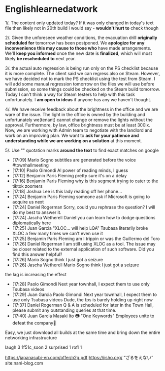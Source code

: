 # Englishlearnedatwork

1/. The content only updated today? If it was only changed in today's text file then likely not in 20th build I would say - **wouldn't hurt to** check though

2/. Given the unforeseen weather conditions, the evacuation drill **originally scheduled for** tomorrow has been postponed.
We **apologize for any inconvenience this may cause to those who** have made arrangements.
We'll **keep you informed** once the new date is **finalized**, which will most likely **be rescheduled to** next year.

3/. the actual auto regression is being run only on the PS checklist because it is more complete. The client said we can regress also on Steam. However, we have decided not to mark the PS checklist using the test from Steam.
I will add some manual regression tomorrow on the files we will use before submission, so some things could be checked on the Steam build tomorrow.
Today I can't think a way for Steam testers to help with this task unfortunately. I **am open to ideas** if anyone has any we haven't thought.

4/. We have receive feedback about the brightness in the office and we are ware of the issue.
The light in the office is owned by the building and unfortunately we(tenant) cannot change or remove the lights without the approval.
Furthermore, by law, office brightness must be at least 300lx.
Now, we are working with Admin team to negotiate with the landlord and work on an improving plan.
We want to **ask for your patience and understanding while we are working on a solution** at this moment.
 
5/. Use "" quotation marks **around the text** to find exact matches on google

- [17:09] Mario Sogno
subtitles are generated before the voice  #townhallmeeting
- [17:10] Paolo Gimondi
AI power of reading minds, I guess
- [17:12] Benjamin Paris Fleming
pretty sure it's on a delay
- [17:16] Benjamin Paris Fleming
why is this segment trying to cater to the tiktok zoomers
- [17:18] Joshua Lee
is this lady reading off her phone...
- [17:24] Benjamin Paris Fleming
someone ask if Microsoft is going to acquire us next
- [17:24] Daniel Rogerman
Sorry, could you rephrase the question? I will do my best to answer it.
- [17:24] Jascha Wetherell
Daniel you can learn how to dodge questions diplomatically here
- [17:25] Juan Garcia
"XLOC... will help LQA"
Tsubasa literarily broke XLOC a few many times we can't even use it
- [17:25] Benjamin Paris Fleming
am I trippin or was the Guillermo del Toro
- [17:26] Daniel Rogerman
I am still using XLOC as a tool. The issue may be closer related to the external application of such software.
Did you find this answer helpful?
- [17:26] Mario Sogno
think I just got a seizure
- [17:26] Jascha Wetherell
Mario Sogno
think I just got a seizure

the lag is increasing the effect
- [17:28] Paolo Gimondi
Next year townhall, I expect them to use only Tsubasa videos
- [17:29] Juan Garcia
Paolo Gimondi
Next year townhall, I expect them to use only Tsubasa videos
Dude, the fps is barely holding up right now
- [17:37] Daniel Rogerman
Q & A is scheduled for later in the Town Hall, please submit any outstanding queries at that time.
- [17:40] Juan Garcia
Masaki Ito
📷   "One Keywords"  Employees unite to defeat the company🤪

Easy, we just download all builds at the same time and bring down the entire networking infrastructure

 laugh 3 1f51c_soon 2 surprised 1 rofl 1

https://japanasubi-en.com/offer/n2g.pdf
https://jisho.org/
“ざるをえない”  site:nani-blog.com
